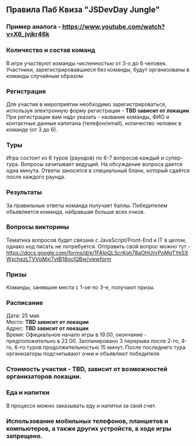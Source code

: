 ## Правила Паб Квиза "JSDevDay Jungle"

### Пример аналога - https://www.youtube.com/watch?v=X6_jvjkr46k

### Количество и состав команд
В игре участвуют команды численностью от 3-х до 6 человек.
Участники, зарегистрировавшиеся без команды, будут организованы в команды случайным образом.

### Регистрация
Для участия в мероприятии необходимо зарегистрироваться, используя электронную форму регистрации - **TBD зависит от локации**.  
При регистрации вам надо указать - название команды, ФИО и контактные данные капитана (телефон/email), количество человек в команде (от 3 до 6). 

### Туры
Игра состоит из 6 туров (раундов) по 6-7 вопросов каждый и супер-тура. Вопросы зачитывает ведущий. На обсуждение вопроса дается одна минута. Ответы заносятся в специальный бланк, который сдаётся после каждого раунда.

### Результаты
За правильные ответы команда получает баллы. Победителем объявляется команда, набравшая больше всех очков.

### Вопросы викторины
Тематика вопросов будет связана с JavaScript/Front-End и IT в целом, однако код писать не потребуется.
Отправить свой вопрос можно тут - https://docs.google.com/forms/d/e/1FAIpQLScrKoh78aOHUnrPoMgTYeSXWxchezLTVVpMxiTytB18ocIQBw/viewform 

### Призы
Команды, занявшие места с 1-ое по 3-e, получают призы.

### Расписание
Дата: 25 мая  
Место: **TBD зависит от локации**  
Адрес: **TBD зависит от локации**  
Время: Официальное начало игры в 19.00, окончание - предположительно в 22.00. Запланировано 3 перерыва после 2-го, 4-го, 6-го туров продолжительностью 15 минут. После последнего тура организаторы подсчитывают очки и объявляют победителя.

### Стоимость участия - TBD, зависит от возможностей организаторов локации.

### Еда и напитки
В процессе можно заказывать еду и напитки за свой счет.

### Использование мобильных телефонов, планшетов и компьютеров, а также других устройств, в ходе игры запрещено.
